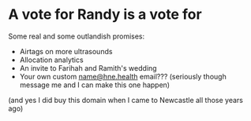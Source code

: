 # A vote for Randy is a vote for
Some real and some outlandish promises:
- Airtags on more ultrasounds
- Allocation analytics
- An invite to Farihah and Ramith's wedding
- Your own custom name@hne.health email??? (seriously though message me and I can make this one happen)

(and yes I did buy this domain when I came to Newcastle all those years ago)
